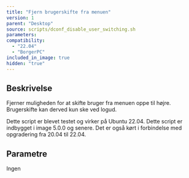 ```yaml
---
title: "Fjern brugerskifte fra menuen"
version: 1
parent: "Desktop"
source: scripts/dconf_disable_user_switching.sh
parameters:
compatibility:  
  - "22.04"
  - "BorgerPC"
included_in_image: true
hidden: "true"
---
```


## Beskrivelse
Fjerner muligheden for at skifte bruger fra menuen oppe til højre.
Brugerskifte kan derved kun ske ved logud.

Dette script er blevet testet og virker på Ubuntu 22.04.
Dette script er indbygget i image 5.0.0 og senere. Det er også kørt i forbindelse med opgradering fra 20.04 til 22.04.

## Parametre
Ingen

